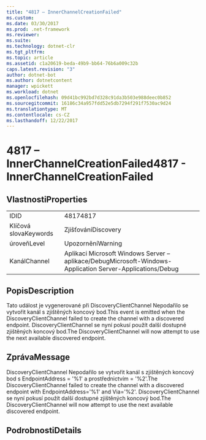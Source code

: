 ```yaml
---
title: "4817 – InnerChannelCreationFailed"
ms.custom: 
ms.date: 03/30/2017
ms.prod: .net-framework
ms.reviewer: 
ms.suite: 
ms.technology: dotnet-clr
ms.tgt_pltfrm: 
ms.topic: article
ms.assetid: c1a20619-beda-49b9-bb64-76b6a009c32b
caps.latest.revision: "3"
author: dotnet-bot
ms.author: dotnetcontent
manager: wpickett
ms.workload: dotnet
ms.openlocfilehash: 09d41bc992bd7d328c91da3b503e988deec0b852
ms.sourcegitcommit: 16186c34a957fdd52e5db7294f291f7530ac9d24
ms.translationtype: MT
ms.contentlocale: cs-CZ
ms.lasthandoff: 12/22/2017
---
```

# <a name="4817---innerchannelcreationfailed"></a><span data-ttu-id="1d9af-102">4817 – InnerChannelCreationFailed</span><span class="sxs-lookup"><span data-stu-id="1d9af-102">4817 - InnerChannelCreationFailed</span></span>
## <a name="properties"></a><span data-ttu-id="1d9af-103">Vlastnosti</span><span class="sxs-lookup"><span data-stu-id="1d9af-103">Properties</span></span>  
  
|||  
|-|-|  
|<span data-ttu-id="1d9af-104">ID</span><span class="sxs-lookup"><span data-stu-id="1d9af-104">ID</span></span>|<span data-ttu-id="1d9af-105">4817</span><span class="sxs-lookup"><span data-stu-id="1d9af-105">4817</span></span>|  
|<span data-ttu-id="1d9af-106">Klíčová slova</span><span class="sxs-lookup"><span data-stu-id="1d9af-106">Keywords</span></span>|<span data-ttu-id="1d9af-107">Zjišťování</span><span class="sxs-lookup"><span data-stu-id="1d9af-107">Discovery</span></span>|  
|<span data-ttu-id="1d9af-108">úroveň</span><span class="sxs-lookup"><span data-stu-id="1d9af-108">Level</span></span>|<span data-ttu-id="1d9af-109">Upozornění</span><span class="sxs-lookup"><span data-stu-id="1d9af-109">Warning</span></span>|  
|<span data-ttu-id="1d9af-110">Kanál</span><span class="sxs-lookup"><span data-stu-id="1d9af-110">Channel</span></span>|<span data-ttu-id="1d9af-111">Aplikaci Microsoft Windows Server – aplikace/Debug</span><span class="sxs-lookup"><span data-stu-id="1d9af-111">Microsoft-Windows-Application Server-Applications/Debug</span></span>|  
  
## <a name="description"></a><span data-ttu-id="1d9af-112">Popis</span><span class="sxs-lookup"><span data-stu-id="1d9af-112">Description</span></span>  
 <span data-ttu-id="1d9af-113">Tato událost je vygenerované při DiscoveryClientChannel Nepodařilo se vytvořit kanál s zjištěných koncový bod.</span><span class="sxs-lookup"><span data-stu-id="1d9af-113">This event is emitted when the DiscoveryClientChannel failed to create the channel with a discovered endpoint.</span></span> <span data-ttu-id="1d9af-114">DiscoveryClientChannel se nyní pokusí použít další dostupné zjištěných koncový bod.</span><span class="sxs-lookup"><span data-stu-id="1d9af-114">The DiscoveryClientChannel will now attempt to use the next available discovered endpoint.</span></span>  
  
## <a name="message"></a><span data-ttu-id="1d9af-115">Zpráva</span><span class="sxs-lookup"><span data-stu-id="1d9af-115">Message</span></span>  
 <span data-ttu-id="1d9af-116">DiscoveryClientChannel Nepodařilo se vytvořit kanál s zjištěných koncový bod s EndpointAddress = '%1' a prostřednictvím = '%2'.</span><span class="sxs-lookup"><span data-stu-id="1d9af-116">The DiscoveryClientChannel failed to create the channel with a discovered endpoint with EndpointAddress='%1' and Via='%2'.</span></span> <span data-ttu-id="1d9af-117">DiscoveryClientChannel se nyní pokusí použít další dostupné zjištěných koncový bod.</span><span class="sxs-lookup"><span data-stu-id="1d9af-117">The DiscoveryClientChannel will now attempt to use the next available discovered endpoint.</span></span>  
  
## <a name="details"></a><span data-ttu-id="1d9af-118">Podrobnosti</span><span class="sxs-lookup"><span data-stu-id="1d9af-118">Details</span></span>
